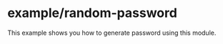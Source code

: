 example/random-password
=======================
This example shows you how to generate password using this module.
